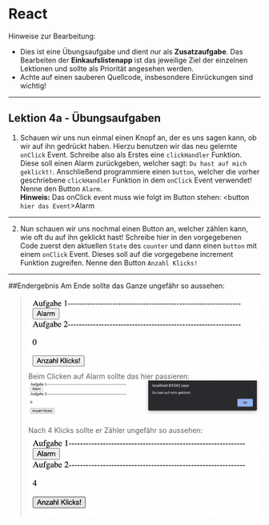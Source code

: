 # React

Hinweise zur Bearbeitung:

- Dies ist eine Übungsaufgabe und dient nur als **Zusatzaufgabe**. Das Bearbeiten der
  **Einkaufslistenapp** ist das jeweilige Ziel der einzelnen Lektionen und sollte als Priorität angesehen werden.
- Achte auf einen sauberen Quellcode, insbesondere Einrückungen sind wichtig!

---

## Lektion 4a - Übungsaufgaben

1. Schauen wir uns nun einmal einen Knopf an, der es uns sagen kann, ob wir auf ihn gedrückt haben. Hierzu benutzen wir
das neu gelernte `onClick` Event. Schreibe also als Erstes eine `clickHandler` Funktion. Diese soll einen Alarm zurückgeben,
welcher sagt: `Du hast auf mich geklickt!`. Anschließend programmiere einen `button`, welcher die vorher geschriebene `clickHandler` Funktion
in dem `onClick` Event verwendet! Nenne den Button `Alarm`. <br/>
**Hinweis:** Das onClick event muss wie folgt im Button stehen: <button `hier das Event`>Alarm</button>
---

2. Nun schauen wir uns nochmal einen Button an, welcher zählen kann, wie oft du auf ihn geklickt hast! Schreibe hier in den vorgegebenen
Code zuerst den aktuellen `State` des `counter` und dann einen `button` mit einem `onClick` Event. Dieses soll auf die vorgegebene
increment Funktion zugreifen. Nenne den Button `Anzahl Klicks!`

___
##Endergebnis
Am Ende sollte das Ganze ungefähr so aussehen:  
>![](img/lektion4a-1.png)  
Beim Clicken auf Alarm sollte das hier passieren:
![](img/lektion4a-2.png)  
Nach 4 Klicks sollte er Zähler ungefähr so aussehen:
![](img/lektion4a-3.png)  
